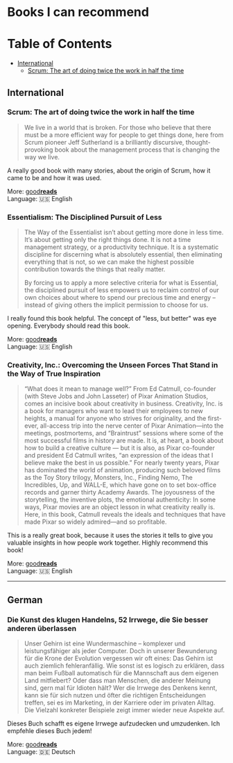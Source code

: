 # Books I can recommend

Table of Contents
=================

* [International](#international)
   * [Scrum: The art of doing twice the work in half the time](#scrum-the-art-of-doing-twice-the-work-in-half-the-time)


## International

### Scrum: The art of doing twice the work in half the time

>We live in a world that is broken. For those who believe that there must be a more efficient way for people to get things done, here from Scrum pioneer Jeff Sutherland is a brilliantly discursive, thought-provoking book about the management process that is changing the way we live.

A really good book with many stories, about the origin of Scrum, how it came to be and how it was used.

More: [good**reads**](https://www.goodreads.com/book/show/19288230-scrum) <br>
Language: :us: English 

### Essentialism: The Disciplined Pursuit of Less

>The Way of the Essentialist isn’t about getting more done in less time. It’s about getting only the right things done.  It is not  a time management strategy, or a productivity technique. It is a systematic discipline for discerning what is absolutely essential, then eliminating everything that is not, so we can make the highest possible contribution towards the things that really matter.  
>
> By forcing us to apply a more selective criteria for what is Essential, the disciplined pursuit of less empowers us to reclaim control of our own choices about where to spend our precious time and energy – instead of giving others the implicit permission to choose for us.

I really found this book helpful. The concept of "less, but better" was eye opening. Everybody should read this book.

More: [good**reads**](https://www.goodreads.com/book/show/22543496-elon-musk) <br>
Language: :us: English 

### Creativity, Inc.: Overcoming the Unseen Forces That Stand in the Way of True Inspiration

> “What does it mean to manage well?”
> From Ed Catmull, co-founder (with Steve Jobs and John Lasseter) of Pixar Animation Studios, comes an incisive book about creativity in business. Creativity, Inc. is a book for managers who want to lead their employees to new heights, a manual for anyone who strives for originality, and the first-ever, all-access trip into the nerve center of Pixar Animation—into the meetings, postmortems, and “Braintrust” sessions where some of the most successful films in history are made. It is, at heart, a book about how to build a creative culture — but it is also, as Pixar co-founder and president Ed Catmull writes, “an expression of the ideas that I believe make the best in us possible.” For nearly twenty years, Pixar has dominated the world of animation, producing such beloved films as the Toy Story trilogy, Monsters, Inc., Finding Nemo, The Incredibles, Up, and WALL-E, which have gone on to set box-office records and garner thirty Academy Awards. The joyousness of the storytelling, the inventive plots, the emotional authenticity: In some ways, Pixar movies are an object lesson in what creativity really is. Here, in this book, Catmull reveals the ideals and techniques that have made Pixar so widely admired—and so profitable.

This is a really great book, because it uses the stories it tells to give you valuable insights in how people work together. Highly recommend this book!

More: [good**reads**](https://www.goodreads.com/book/show/18077903-creativity-inc) <br>
Language: :us: English 

---

## German

### Die Kunst des klugen Handelns, 52 Irrwege, die Sie besser anderen überlassen

> Unser Gehirn ist eine Wundermaschine – komplexer und leistungsfähiger als jeder Computer. Doch in unserer Bewunderung für die Krone der Evolution vergessen wir oft eines: Das Gehirn ist auch ziemlich fehleranfällig. Wie sonst ist es logisch zu erklären, dass man beim Fußball automatisch für die Mannschaft aus dem eigenen Land mitfiebert? Oder dass man Menschen, die anderer Meinung sind, gern mal für Idioten hält? Wer die Irrwege des Denkens kennt, kann sie für sich nutzen und öfter die richtigen Entscheidungen treffen, sei es im Marketing, in der Karriere oder im privaten Alltag. Die Vielzahl konkreter Beispiele zeigt immer wieder neue Aspekte auf.

Dieses Buch schafft es eigene Irrwege aufzudecken und umzudenken. Ich empfehle dieses Buch jedem!

More: [good**reads**](https://www.goodreads.com/book/show/16046854-die-kunst-des-klugen-handelns-52-irrwege-die-sie-besser-anderen-berla) <br>
Language: :de: Deutsch
